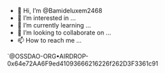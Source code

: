- 👋 Hi, I’m @Bamideluxem2468
- 👀 I’m interested in ...
- 🌱 I’m currently learning ...
- 💞️ I’m looking to collaborate on ...
- 📫 How to reach me ...

<!---
Bamideluxem2468/Bamideluxem2468 is a ✨ special ✨ repository because its `README.md` (this file) appears on your GitHub profile.
You can click the Preview link to take a look at your changes.
--->`@OSSDAO-ORG•AIRDROP-0x64e72AA6F9ed41093666216226f262D3F3361c91

